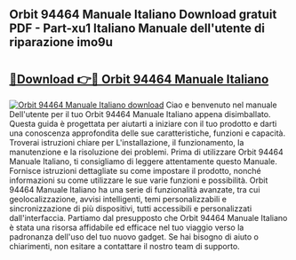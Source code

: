 ## Orbit 94464 Manuale Italiano Download gratuit PDF - Part-xu1 Italiano Manuale dell'utente di riparazione imo9u

# <h2><a href="http://dfgzgq8.blite.top/?on=Orbit+94464+Manuale+Italiano">🔗Download 👉🔴 Orbit 94464 Manuale Italiano</a></h2>

[![Orbit 94464 Manuale Italiano download](https://i.imgur.com/lujVjoI.png)](http://dfgzgq8.blite.top/?on=Orbit+94464+Manuale+Italiano)
Ciao e benvenuto nel manuale Dell'utente per il tuo Orbit 94464 Manuale Italiano appena disimballato. Questa guida è progettata per aiutarti a iniziare con il tuo prodotto e darti una conoscenza approfondita delle sue caratteristiche, funzioni e capacità. Troverai istruzioni chiare per L'installazione, il funzionamento, la manutenzione e la risoluzione dei problemi. Prima di utilizzare Orbit 94464 Manuale Italiano, ti consigliamo di leggere attentamente questo Manuale. Fornisce istruzioni dettagliate su come impostare il prodotto, nonché informazioni su come utilizzare le sue varie funzioni e possibilità. Orbit 94464 Manuale Italiano ha una serie di funzionalità avanzate, tra cui geolocalizzazione, avvisi intelligenti, temi personalizzabili e sincronizzazione di più dispositivi, tutti accessibili e personalizzati dall'interfaccia. Partiamo dal presupposto che Orbit 94464 Manuale Italiano è stata una risorsa affidabile ed efficace nel tuo viaggio verso la padronanza dell'uso del tuo nuovo gadget. Se hai bisogno di aiuto o chiarimenti, non esitare a contattare il nostro team di supporto.

